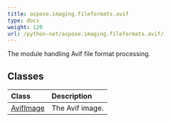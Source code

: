```yaml
---
title: aspose.imaging.fileformats.avif
type: docs
weight: 120
url: /python-net/aspose.imaging.fileformats.avif/
---
```



The module handling Avif file format processing.

## **Classes**
| **Class** | **Description** |
| :- | :- |
| [AvifImage](/imaging/python-net/aspose.imaging.fileformats.avif/avifimage/) | The Avif image. |
